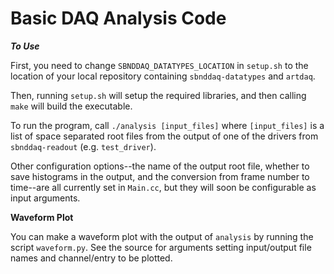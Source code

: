 # Basic DAQ Analysis Code #

***To Use***

First, you need to change `SBNDDAQ_DATATYPES_LOCATION` in `setup.sh` to
the location of your local repository containing `sbnddaq-datatypes` and
`artdaq`.

Then, running `setup.sh` will setup the required libraries, and then calling
`make` will build the executable. 

To run the program, call `./analysis [input_files]` where
`[input_files]` is a list of space separated root files from the output
of one of the drivers from `sbnddaq-readout` (e.g. `test_driver`). 

Other configuration options--the name of the output root file, whether
to save histograms in the output, and the conversion from frame number
to time--are all currently set in `Main.cc`, but they will soon be
configurable as input arguments.

**Waveform Plot**

You can make a waveform plot with the output of `analysis` by running
the script `waveform.py`. See the source for arguments setting
input/output file names and channel/entry to be plotted.

